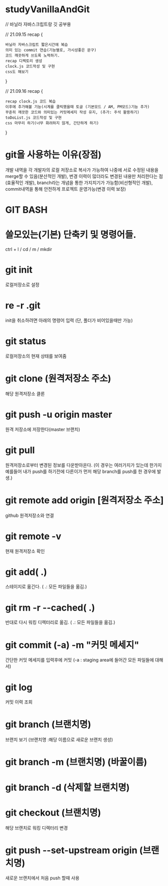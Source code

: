 # studyVanillaAndGit
// 바닐라 자바스크립트랑 깃 공부용

// 21.09.15 recap {

    바닐라 자바스크립트 짧은시간에 복습
    의미 있는 commit 연습(기능별로, 가시성좋은 문구)
    코드 깨끗하게 쓰도록 노력하기.
    recap 디렉토리 생성
    clock.js 코드작성 및 구현
    css도 해보기

}

// 21.09.16 recap {

    recap clock.js 코드 복습
    이후에 추가해볼 기능(시계를 클릭했을때 토글 (기본모드 / AM, PM모드)기능 추가)
    꾸준히 깨끗한 코드와 의미있는 커밋메세지 작성 유지, (추가: 주석 활용하기)
    toDoList.js 코드작성 및 구현
    css 마무리 하기(너무 화려하지 않게, 간단하게 하기)

}

# git을 사용하는 이유(장점)
개발 내역을 각 개발자의 로컬 저장소로 복사가 가능하여 나중에 서로 수정된 내용을 merge할 수 있음(분산적인 개발), 번경 이력이 많더라도 변경된 내용만 처리한다는 점(효율적인 개발), branch라는 개념을 통한 가지치기가 가능함(비선형적인 개발), commit내역을 통해 안전하게 프로젝트 운영가능(변경 이력 보장)

# GIT BASH

# 쓸모있는(기본) 단축키 및 명령어들.
ctrl + l / cd / m / mkdir

# git init
로컬저장소로 설정

# re -r .git
init을 취소하려면 아래의 명령어 입력
(단, 폴더가 비어있을때만 가능)

# git status
로컬저장소의 현재 상태를 보여줌

# git clone (원격저장소 주소)
해당 원격저장소 클론

# git push -u origin master
원격 저장소에 저장한다(master 브랜치)

# git pull
원격저장소로부터 변경된 정보를 다운받아온다.
(이 경우는 여러가지가 있는데 한가지 예를들어 내가 push를 하기전에 다른이가 먼저 해당 branch를 push를 한 경우에 발생.)

# git remote add origin [원격저장소 주소]
github 원격저장소와 연결

# git remote -v
현재 원격저장소 확인

# git add( .)
스테이지로 옮긴다. ( .: 모든 파일들을 옮김.)

# git rm -r --cached( .)
반대로 다시 워킹 디렉터리로 옮김. ( .: 모든 파일들을 옮김.)

# git commit (-a) -m "커밋 메세지"
간단한 커밋 메세지를 입력후에 커밋 (-a : staging area에 들어간 모든 파일들에 대해서)

# git log
커밋 이력 조회

# git branch (브랜치명)
브랜치 보기 (브랜치명 :해당 이름으로 새로운 브랜치 생성)

# git branch -m (브랜치명) (바꿀이름)
# git branch -d (삭제할 브랜치명)

# git checkout (브랜치명)
해당 브랜치로 워킹 디렉터리 변경

# git push --set-upstream origin (브랜치명)
새로운 브랜치에서 처음 push 할때 사용
